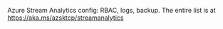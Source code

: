 Azure Stream Analytics config: RBAC, logs, backup. The entire list is at https://aka.ms/azsktcp/streamanalytics